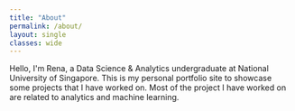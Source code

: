 ```yaml
---
title: "About"
permalink: /about/
layout: single
classes: wide
---
```


Hello, I'm Rena, a Data Science & Analytics undergraduate at National University of Singapore. This is my personal portfolio site to showcase some projects that I have worked on. Most of the project I have worked on are related to analytics and machine learning.